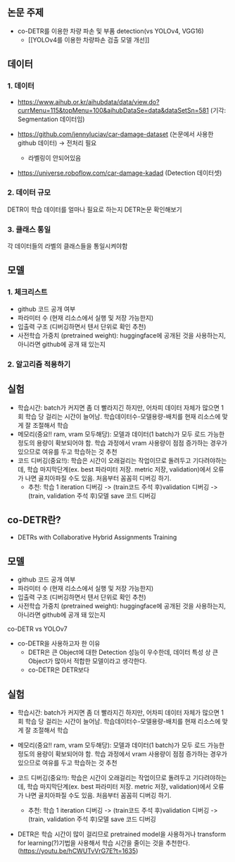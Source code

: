 ## 논문 주제
- co-DETR를 이용한 차량 파손 및 부품 detection(vs YOLOv4, VGG16) 
	- [[YOLOv4를 이용한 차량파손 검출 모델 개선]]

## 데이터
### 1. 데이터
- https://www.aihub.or.kr/aihubdata/data/view.do?currMenu=115&topMenu=100&aihubDataSe=data&dataSetSn=581 (기각: Segmentation 데이터임)

- https://github.com/jennyluciav/car-damage-dataset (논문에서 사용한 github 데이터) -> 전처리 필요
	- 라벨링이 안되어있음

- https://universe.roboflow.com/car-damage-kadad (Detection 데이터셋)

### 2. 데이터 규모
DETR이 학습 데이터를 얼마나 필요로 하는지 DETR논문 확인해보기


### 3. 클래스 통일
각 데이터들의 라벨의 클래스들을 통일시켜야함



## 모델
### 1. 체크리스트
- github 코드 공개 여부
- 파라미터 수 (현재 리소스에서 실행 및 저장 가능한지)
- 입출력 구조 (디버깅하면서 텐서 단위로 확인 추천)
- 사전학습 가중치 (pretrained weight): huggingface에 공개된 것을 사용하는지, 아니라면 github에 공개 돼 있는지

### 2. 알고리즘 적용하기




## 실험
- 학습시간: batch가 커지면 좀 더 빨라지긴 하지만, 어차피 데이터 자체가 많으면 1회 학습 당 걸리는 시간이 늘어남. 학습데이터수-모델용량-배치를 현재 리소스에 맞게 잘 조절해서 학습
- 메모리(중요!! ram, vram 모두해당): 모델과 데이터(1 batch)가 모두 로드 가능한 정도의 용량이 확보되어야 함. 학습 과정에서 vram 사용량이 점점 증가하는 경우가 있으므로 여유를 두고 학습하는 것 추천
- 코드 디버깅(중요!!): 학습은 시간이 오래걸리는 작업이므로 돌려두고 기다려야하는데, 학습 마지막단계(ex. best 파라미터 저장. metric 저장, validation)에서 오류가 나면 골치아파질 수도 있음. 처음부터 꼼꼼히 디버깅 하기.
	- 추천: 학습 1 iteration 디버깅 -> (train코드 주석 후)validation 디버깅 -> (train, validation 주석 후)모델 save 코드 디버깅


## co-DETR란?
- DETRs with Collaborative Hybrid Assignments Training

## 모델
- github 코드 공개 여부
- 파라미터 수 (현재 리소스에서 실행 및 저장 가능한지)
- 입출력 구조 (디버깅하면서 텐서 단위로 확인 추천)
- 사전학습 가중치 (pretrained weight): huggingface에 공개된 것을 사용하는지, 아니라면 github에 공개 돼 있는지

co-DETR vs YOLOv7

- co-DETR을 사용하고자 한 이유
	- DETR은 큰 Object에 대한 Detection 성능이 우수한데, 데이터 특성 상 큰 Object가 많아서 적합한 모델이라고 생각한다.
	- co-DETR은 DETR보다 

## 실험

- 학습시간: batch가 커지면 좀 더 빨라지긴 하지만, 어차피 데이터 자체가 많으면 1회 학습 당 걸리는 시간이 늘어남. 학습데이터수-모델용량-배치를 현재 리소스에 맞게 잘 조절해서 학습
- 메모리(중요!! ram, vram 모두해당): 모델과 데이터(1 batch)가 모두 로드 가능한 정도의 용량이 확보되어야 함. 학습 과정에서 vram 사용량이 점점 증가하는 경우가 있으므로 여유를 두고 학습하는 것 추천
- 코드 디버깅(중요!!): 학습은 시간이 오래걸리는 작업이므로 돌려두고 기다려야하는데, 학습 마지막단계(ex. best 파라미터 저장. metric 저장, validation)에서 오류가 나면 골치아파질 수도 있음. 처음부터 꼼꼼히 디버깅 하기.
	- 추천: 학습 1 iteration 디버깅 -> (train코드 주석 후)validation 디버깅 -> (train, validation 주석 후)모델 save 코드 디버깅

- DETR은 학습 시간이 많이 걸리므로 pretrained model을 사용하거나 transform for learning(?)기법을 사용해서 학습 시간을 줄이는 것을 추천한다.(https://youtu.be/hCWUTvVrG7E?t=1635)
